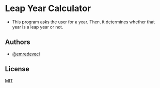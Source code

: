 # Leap Year Calculator

- This program asks the user for a year. Then, it determines whether that year is a leap year or not.
## Authors

- [@emredeveci](https://github.com/emredeveci)


## License

[MIT](https://choosealicense.com/licenses/mit/)

